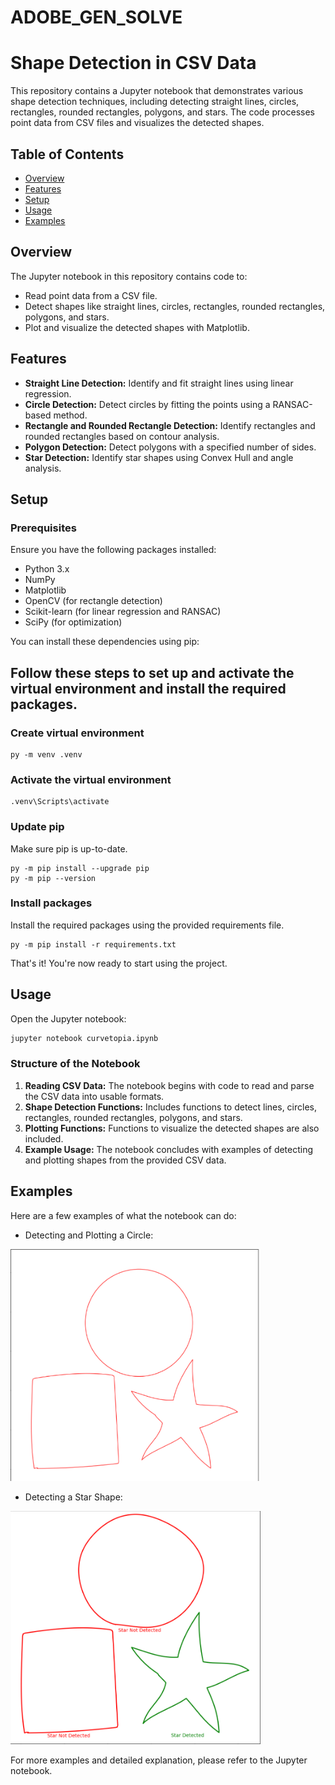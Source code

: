 ﻿# ADOBE_GEN_SOLVE

# Shape Detection in CSV Data

This repository contains a Jupyter notebook that demonstrates various shape detection techniques, including detecting straight lines, circles, rectangles, rounded rectangles, polygons, and stars. The code processes point data from CSV files and visualizes the detected shapes.

## Table of Contents

- [Overview](#overview)
- [Features](#features)
- [Setup](#setup)
- [Usage](#usage)
- [Examples](#examples)

## Overview

The Jupyter notebook in this repository contains code to:

- Read point data from a CSV file.
- Detect shapes like straight lines, circles, rectangles, rounded rectangles, polygons, and stars.
- Plot and visualize the detected shapes with Matplotlib.

## Features

- **Straight Line Detection:** Identify and fit straight lines using linear regression.
- **Circle Detection:** Detect circles by fitting the points using a RANSAC-based method.
- **Rectangle and Rounded Rectangle Detection:** Identify rectangles and rounded rectangles based on contour analysis.
- **Polygon Detection:** Detect polygons with a specified number of sides.
- **Star Detection:** Identify star shapes using Convex Hull and angle analysis.

## Setup

### Prerequisites

Ensure you have the following packages installed:

- Python 3.x
- NumPy
- Matplotlib
- OpenCV (for rectangle detection)
- Scikit-learn (for linear regression and RANSAC)
- SciPy (for optimization)

You can install these dependencies using pip:

## Follow these steps to set up and activate the virtual environment and install the required packages.

### Create virtual environment

```shell
py -m venv .venv
```

### Activate the virtual environment

```shell
.venv\Scripts\activate
```

### Update pip

Make sure pip is up-to-date.

```shell
py -m pip install --upgrade pip
py -m pip --version
```

### Install packages

Install the required packages using the provided requirements file.

```shell
py -m pip install -r requirements.txt
```

That's it! You're now ready to start using the project.

## Usage

Open the Jupyter notebook:

```bash
jupyter notebook curvetopia.ipynb
```

### Structure of the Notebook

1. **Reading CSV Data:** The notebook begins with code to read and parse the CSV data into usable formats.
2. **Shape Detection Functions:** Includes functions to detect lines, circles, rectangles, rounded rectangles, polygons, and stars.
3. **Plotting Functions:** Functions to visualize the detected shapes are also included.
4. **Example Usage:** The notebook concludes with examples of detecting and plotting shapes from the provided CSV data.

## Examples

Here are a few examples of what the notebook can do:

- Detecting and Plotting a Circle:

[<img src="circle-reshape.png" width="400"/>](circle-reshape.png)

- Detecting a Star Shape:

[<img src="star-detection.png" width="400"/>](star-detection.png)

For more examples and detailed explanation, please refer to the Jupyter notebook.
